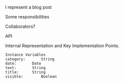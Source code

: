 I represent a blog post

Some responsibilities

Collaborators?

API

Internal Representation and Key Implementation Points.

    Instance Variables
	category:		String 
	date:		Date
	text:		String
	title:		String
	visible:		Boolean

